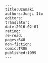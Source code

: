 
    ---
    title:Uzumaki
    authors:Junji Ito
    editors:
    translator:
    date:2016-02-01
    rating:
    re-read:
    pages:640
    non-fiction:
    comic:TRUE
    published:1999
    ---

    